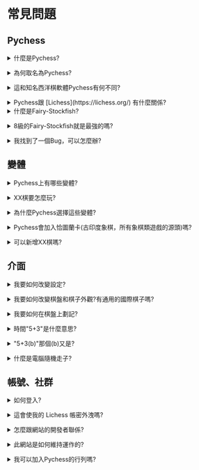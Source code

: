 # 常見問題

## Pychess

<details><summary>什麼是Pychess?</summary>

Pychess是一個提供各種象棋類變體的網站，包括各地的傳統象棋與現代較新的變體。
  
請參閱 [關於](https://www.pychess.org/about).</details>

<details><summary>為何取名為Pychess?</summary>

因為此網站是以Python寫成。</details>

<details><summary>這和知名西洋棋軟體Pychess有何不同?</summary>

兩者都致力於象棋變體，且開發者是同一人([gbtami](https://www.github.com/gbtami))。然而， 兩者的共通性只到這裡，此網站的全名其實是「Pychess Variants」，但常常簡稱 Pychess。
  
該軟體的網站在[這裡](https://pychess.github.io/)</details>

<details><summary>Pychess跟 [Lichess](https://lichess.org/) 有什麼關係?</summary>

Pychess網頁的設計受到 Lichess 的影響，然而 Pychess 與 Lichess 並沒有官方的關係。但 Pychess 使用 Lichess 的使用者帳號以方便管理。
</details>

<details><summary>什麼是Fairy-Stockfish?</summary>

Stockfish是最強的西洋棋軟體之一，而 [Fairy-Stockfish](https://github.com/ianfab/Fairy-Stockfish)是由[Ianfab](https://www.github.com/ianfab)改良Stockfish而成，將其擴展到各種象棋類變體。</details>

<details><summary>8級的Fairy-Stockfish就是最強的嗎?</summary>

這是**網站**上最強的等級,但並不是Fairy-Stockfish的最高水平。要達到最高水平需要更多的計算量與時間，而Pychess上的Fairy-Stockfish被限制在幾秒內就要完成移動。</details>

<details><summary>我找到了一個Bug，可以怎麼辦?</summary>

你可以在github上發表[issue](https://github.com/gbtami/pychess-variants/issues/new)，畢竟我們所有的工作都在github上進行。
  
如果可以的話，請儘可能附上網址與詳細說明。如果你不會用github，你可以在我們的Discord伺服器上發佈，就會有人將其放上去。</details>

## 變體

<details><summary>Pychess上有哪些變體?</summary>

請參閱[變體頁面](https://www.pychess.org/variants).</details>

<details><summary>XX棋要怎麼玩?</summary>

請參閱[變體頁面](https://www.pychess.org/variants).同時，也可以在下棋時點選左上角該棋類的名稱，就會前往該棋類的介紹頁面。</details>

<details><summary>為什麼Pychess選擇這些變體?</summary>

通常會加入各地流行的傳統棋類，也有加入一些較常見的西洋棋變體和Pychess玩家發明的變體。然而，也還有一些變體沒有被加進去。Pychess 依靠 Fairy-Stockfish 的支援， 我們的程式碼也是由它來運作，因此不被Fairy-Stockfish支援的變體是不會被放上來的。</details>

<details><summary>Pychess會加入恰圖蘭卡(古印度象棋，所有象棋類遊戲的源頭)嗎?</summary>

真正的恰圖蘭卡已經失傳了，而且尚有許多十分相似的變體(例如:泰國象棋)，因此不會加入。如果你想玩，可以去其他有支援的網站。</details>

<details><summary>可以新增XX棋嗎?</summary>

這要看該棋是否有足夠的受歡迎度。當然如果Fairy-Stockfish不能支援也就不可能.你也可以直接在我們的Discord和github上問問。</details>

## 介面

<details><summary>我要如何改變設定?</summary>

點選右上角齒輪狀按扭(使用者名稱旁邊)並點選 "棋盤配置".</details>

<details><summary>我要如何改變棋盤和棋子外觀?有通用的國際棋子嗎?</summary>

同上，點選"棋盤設定"。所有的亞洲變體都有國際棋子。</details>

<details><summary>我要如何在棋盤上劃記?</summary>

點右鍵可以在目標棋子上劃圈，拖弋可以產生箭頭。預設都是綠色的，你可以按Shift或Ctrl來改成紅色，而按Alt則會變藍。</details>

<details><summary>時間"5+3"是什麼意思?</summary>

這些是遊戲時間設置，"5+3" 代表每人有 5 *分鐘*, 每動一步則加 3 *秒*。你也當然也可以自由設定遊戲計時。</details>

<details><summary>"5+3(b)"那個(b)又是?</summary>

b 代表倒數計時，這與加時不同，只有特定變體會有(例如:日本將棋和韓國將棋)。當雙方的時間用完時(在此範例裡是五分鐘)，雙方每步就只剩下倒數計時的時間可以動子。在此範例中，就是每步3秒。通常倒數計時是10秒或30秒。</details>

<details><summary>什麼是電腦隨機走子?</summary>

電腦隨機走子是讓電腦隨機移動的模式，主要是用來讓玩家熟悉遊戲規則。之後會建議與Fairy-Stockfish (就算是比較低等級的)對奕以增進棋感。</details>

## 帳號、社群

<details><summary>如何登入?</summary>

你要有一個 Lichess 帳號。如果你沒有，請至 [Lichess](https://lichess.org/signup)註冊。</details>

<details><summary>這會使我的 Lichess 帳密外洩嗎?</summary>

不可能! 這是基於 OAuth 協定且你的密碼不會給予 Pychess, 就像你可以用你Google的帳號登入其他網站一樣。</details>

<details><summary>怎麼跟網站的開發者聯係?</summary>

你可以試試大廳的聊天功能，雖然他們可能不會隨時上線。更好的方式是用[Discord](https://discord.gg/aPs8RKr)，通常都會看得到。</details>

<details><summary>此網站是如何維持運作的?</summary>

全靠贊助 Donate ! 你也可以[成為贊助者](https://www.pychess.org/patron) 來支持我們並讓Pychess網站改更好!</details>

<details><summary>我可以加入Pychess的行列嗎?</summary>

當然! Pychess 完全開源，在[Github](https://github.com/gbtami/pychess-variants)上你可以盡情創作修改，也可以加入我們[Discord](https://discord.gg/aPs8RKr)來和大家一起合作!</details>


